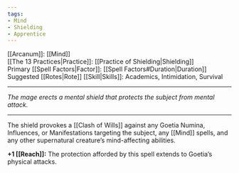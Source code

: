 ```yaml
---
tags:
- Mind
- Shielding
- Apprentice
---
```


[[Arcanum]]: [[Mind]]\
[[The 13 Practices|Practice]]: [[Practice of Shielding|Shielding]]\
Primary [[Spell Factors|Factor]]: [[Spell Factors#Duration|Duration]]\
Suggested [[Rotes|Rote]] [[Skill|Skills]]: Academics, Intimidation, Survival

---

_The mage erects a mental shield that protects the subject from mental attack._

---

The shield provokes a [[Clash of Wills]] against any Goetia Numina, Influences, or Manifestations targeting the subject, any [[Mind]] spells, and any other supernatural creature’s mind-affecting abilities.

**+1 [[Reach]]:** The protection afforded by this spell extends to Goetia’s physical attacks.